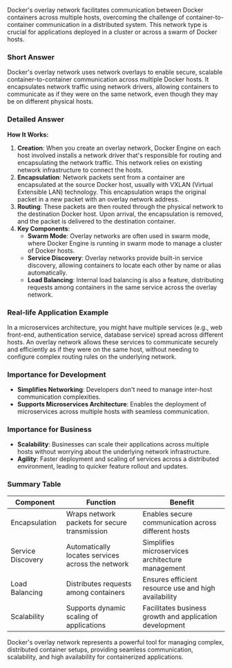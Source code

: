 Docker's overlay network facilitates communication between Docker containers across multiple hosts, overcoming the challenge of container-to-container communication in a distributed system. This network type is crucial for applications deployed in a cluster or across a swarm of Docker hosts.

### Short Answer
Docker's overlay network uses network overlays to enable secure, scalable container-to-container communication across multiple Docker hosts. It encapsulates network traffic using network drivers, allowing containers to communicate as if they were on the same network, even though they may be on different physical hosts.

### Detailed Answer

**How It Works:**
1. **Creation**: When you create an overlay network, Docker Engine on each host involved installs a network driver that's responsible for routing and encapsulating the network traffic. This network relies on existing network infrastructure to connect the hosts.
2. **Encapsulation**: Network packets sent from a container are encapsulated at the source Docker host, usually with VXLAN (Virtual Extensible LAN) technology. This encapsulation wraps the original packet in a new packet with an overlay network address.
3. **Routing**: These packets are then routed through the physical network to the destination Docker host. Upon arrival, the encapsulation is removed, and the packet is delivered to the destination container.
4. **Key Components**:
    - **Swarm Mode**: Overlay networks are often used in swarm mode, where Docker Engine is running in swarm mode to manage a cluster of Docker hosts.
    - **Service Discovery**: Overlay networks provide built-in service discovery, allowing containers to locate each other by name or alias automatically.
    - **Load Balancing**: Internal load balancing is also a feature, distributing requests among containers in the same service across the overlay network.

### Real-life Application Example
In a microservices architecture, you might have multiple services (e.g., web front-end, authentication service, database service) spread across different hosts. An overlay network allows these services to communicate securely and efficiently as if they were on the same host, without needing to configure complex routing rules on the underlying network.

### Importance for Development
- **Simplifies Networking**: Developers don't need to manage inter-host communication complexities.
- **Supports Microservices Architecture**: Enables the deployment of microservices across multiple hosts with seamless communication.

### Importance for Business
- **Scalability**: Businesses can scale their applications across multiple hosts without worrying about the underlying network infrastructure.
- **Agility**: Faster deployment and scaling of services across a distributed environment, leading to quicker feature rollout and updates.

### Summary Table

| Component | Function | Benefit |
|-----------|----------|---------|
| Encapsulation | Wraps network packets for secure transmission | Enables secure communication across different hosts |
| Service Discovery | Automatically locates services across the network | Simplifies microservices architecture management |
| Load Balancing | Distributes requests among containers | Ensures efficient resource use and high availability |
| Scalability | Supports dynamic scaling of applications | Facilitates business growth and application development |

Docker's overlay network represents a powerful tool for managing complex, distributed container setups, providing seamless communication, scalability, and high availability for containerized applications.